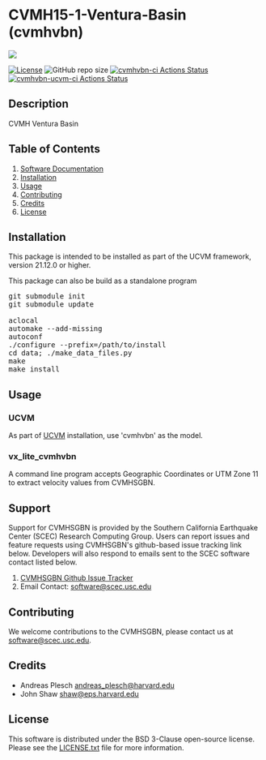 # CVMH15-1-Ventura-Basin (cvmhvbn)

<a href="https://github.com/meihuisu/cvmhvbn.git"><img src="https://github.com/meihuisu/cvmhvbn/wiki/images/cvmhvbn_logo.png"></a>

[![License](https://img.shields.io/badge/License-BSD_3--Clause-blue.svg)](https://opensource.org/licenses/BSD-3-Clause)
![GitHub repo size](https://img.shields.io/github/repo-size/meihuisu/cvmhvbn)
[![cvmhvbn-ci Actions Status](https://github.com/meihuisu/cvmhvbn/workflows/cvmhvbn-ci/badge.svg)](https://github.com/meihuisu/cvmhvbn/actions)
[![cvmhvbn-ucvm-ci Actions Status](https://github.com/meihuisu/cvmhvbn/workflows/cvmhvbn-ucvm-ci/badge.svg)](https://github.com/meihuisu/cvmhvbn/actions)


## Description

CVMH Ventura Basin

## Table of Contents
1. [Software Documentation](https://github.com/SCECcode/cvmhvbn/wiki)
2. [Installation](#installation)
3. [Usage](#usage)
4. [Contributing](#contributing)
5. [Credits](#credit)
6. [License](#license)

## Installation
This package is intended to be installed as part of the UCVM framework,
version 21.12.0 or higher. 

This package can also be build as a standalone program

<pre>
git submodule init
git submodule update

aclocal
automake --add-missing
autoconf
./configure --prefix=/path/to/install
cd data; ./make_data_files.py 
make
make install
</pre>

## Usage

### UCVM

As part of [UCVM](https://github.com/SCECcode/ucvm) installation, use 'cvmhvbn' as the model.

### vx_lite_cvmhvbn

A command line program accepts Geographic Coordinates or UTM Zone 11 to extract velocity values
from CVMHSGBN.

## Support
Support for CVMHSGBN is provided by the Southern California Earthquake Center
(SCEC) Research Computing Group.  Users can report issues and feature requests 
using CVMHSGBN's github-based issue tracking link below. Developers will also 
respond to emails sent to the SCEC software contact listed below.
1. [CVMHSGBN Github Issue Tracker](https://github.com/SCECcode/cvmhvbn/issues)
2. Email Contact: software@scec.usc.edu

## Contributing
We welcome contributions to the CVMHSGBN, please contact us at software@scec.usc.edu.

## Credits
* Andreas Plesch <andreas_plesch@harvard.edu>
* John Shaw <shaw@eps.harvard.edu>

## License
This software is distributed under the BSD 3-Clause open-source license.
Please see the [LICENSE.txt](LICENSE.txt) file for more information.


